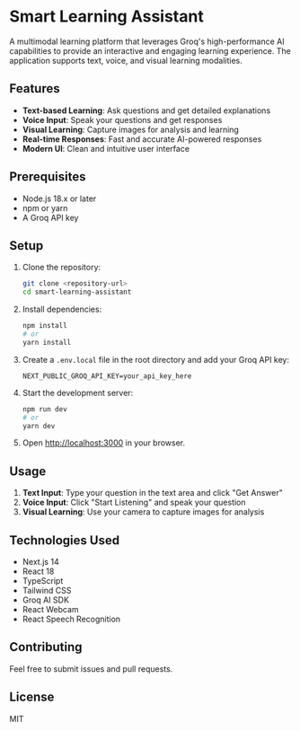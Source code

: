 # Smart Learning Assistant

A multimodal learning platform that leverages Groq's high-performance AI capabilities to provide an interactive and engaging learning experience. The application supports text, voice, and visual learning modalities.

## Features

- **Text-based Learning**: Ask questions and get detailed explanations
- **Voice Input**: Speak your questions and get responses
- **Visual Learning**: Capture images for analysis and learning
- **Real-time Responses**: Fast and accurate AI-powered responses
- **Modern UI**: Clean and intuitive user interface

## Prerequisites

- Node.js 18.x or later
- npm or yarn
- A Groq API key

## Setup

1. Clone the repository:
   ```bash
   git clone <repository-url>
   cd smart-learning-assistant
   ```

2. Install dependencies:
   ```bash
   npm install
   # or
   yarn install
   ```

3. Create a `.env.local` file in the root directory and add your Groq API key:
   ```
   NEXT_PUBLIC_GROQ_API_KEY=your_api_key_here
   ```

4. Start the development server:
   ```bash
   npm run dev
   # or
   yarn dev
   ```

5. Open [http://localhost:3000](http://localhost:3000) in your browser.

## Usage

1. **Text Input**: Type your question in the text area and click "Get Answer"
2. **Voice Input**: Click "Start Listening" and speak your question
3. **Visual Learning**: Use your camera to capture images for analysis

## Technologies Used

- Next.js 14
- React 18
- TypeScript
- Tailwind CSS
- Groq AI SDK
- React Webcam
- React Speech Recognition

## Contributing

Feel free to submit issues and pull requests.

## License

MIT 